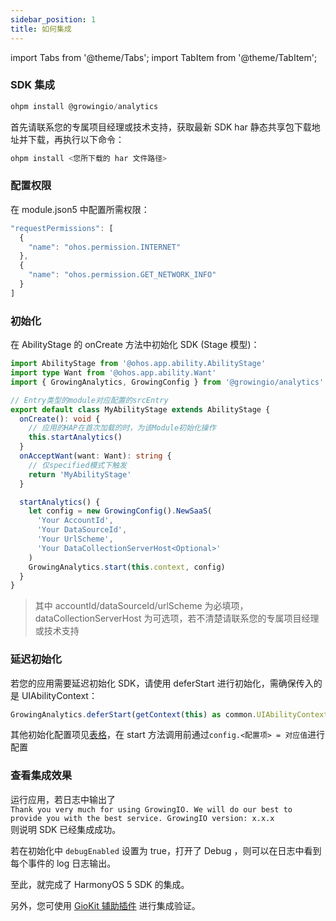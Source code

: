 ```yaml
---
sidebar_position: 1
title: 如何集成
---
```


import Tabs from '@theme/Tabs';
import TabItem from '@theme/TabItem';

### SDK 集成

<Tabs>
  <TabItem value="remote" label="通过 ohpm 中心仓集成" default>

```c
ohpm install @growingio/analytics
```

  </TabItem>
  <TabItem value="local" label="通过本地 har 集成">

首先请联系您的专属项目经理或技术支持，获取最新 SDK har 静态共享包下载地址并下载，再执行以下命令：
```c
ohpm install <您所下载的 har 文件路径>
```

  </TabItem>
</Tabs>

### 配置权限

在 module.json5 中配置所需权限：
```typescript
"requestPermissions": [
  {
    "name": "ohos.permission.INTERNET"
  },
  {
    "name": "ohos.permission.GET_NETWORK_INFO"
  }
]
```

### 初始化

在 AbilityStage 的 onCreate 方法中初始化 SDK (Stage 模型)：
```typescript
import AbilityStage from '@ohos.app.ability.AbilityStage'
import type Want from '@ohos.app.ability.Want'
import { GrowingAnalytics, GrowingConfig } from '@growingio/analytics'

// Entry类型的module对应配置的srcEntry
export default class MyAbilityStage extends AbilityStage {
  onCreate(): void {
    // 应用的HAP在首次加载的时，为该Module初始化操作
    this.startAnalytics()
  }
  onAcceptWant(want: Want): string {
    // 仅specified模式下触发
    return 'MyAbilityStage'
  }

  startAnalytics() {
    let config = new GrowingConfig().NewSaaS(
      'Your AccountId',
      'Your DataSourceId',
      'Your UrlScheme',
      'Your DataCollectionServerHost<Optional>'
    )
    GrowingAnalytics.start(this.context, config)
  }
}
```

> 其中 accountId/dataSourceId/urlScheme 为必填项，dataCollectionServerHost 为可选项，若不清楚请联系您的专属项目经理或技术支持

### 延迟初始化

若您的应用需要延迟初始化 SDK，请使用 deferStart 进行初始化，需确保传入的是 UIAbilityContext：

```typescript
GrowingAnalytics.deferStart(getContext(this) as common.UIAbilityContext, config)
```

其他初始化配置项见[表格](/docs/framework/harmonyos/Configuration)，在 start 方法调用前通过`config.<配置项> = 对应值`进行配置

### 查看集成效果

运行应用，若日志中输出了  
`Thank you very much for using GrowingIO. We will do our best to provide you with the best service. GrowingIO version: x.x.x`  
则说明 SDK 已经集成成功。

若在初始化中 `debugEnabled` 设置为 true，打开了 Debug ，则可以在日志中看到每个事件的 log 日志输出。

至此，就完成了 HarmonyOS 5 SDK 的集成。

另外，您可使用 [GioKit 辅助插件](/docs/giokit/harmonyos) 进行集成验证。